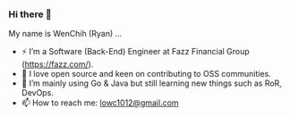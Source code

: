 ### Hi there 👋 

My name is WenChih (Ryan) ...

- :zap: I’m a Software (Back-End) Engineer at Fazz Financial Group (https://fazz.com/).
- :rocket: I love open source and keen on contributing to OSS communities.
- 🌱 I’m mainly using Go & Java but still learning new things such as RoR, DevOps.
- 📫 How to reach me: lowc1012@gmail.com
